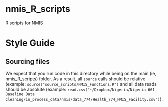 nmis_R_scripts
==============

R scripts for NMIS

Style Guide
====

Sourcing files
-----

We expect that you run code in this directory while being on the main (ie, nmis_R_scripts) folder. As a result, all `source` calls should be relative (example: `source("source_scripts/NMIS_Functions.R")` and all data reads should be absolute (example: `read.csv("~/Dropbox/Nigeria/Nigeria 661 Baseline Data Cleaning/in_process_data/nmis/data_774/Health_774_NMIS_Facility.csv")`).
